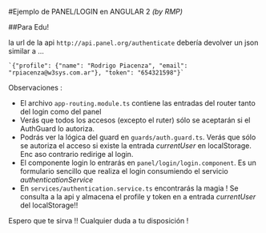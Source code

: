 #Ejemplo de PANEL/LOGIN en ANGULAR 2
*(by RMP)*

##Para Edu!

la url de la api `http://api.panel.org/authenticate` debería devolver un json similar a ...

    `{"profile": {"name": "Rodrigo Piacenza", "email": "rpiacenza@w3sys.com.ar"}, "token": "654321598"}`

Observaciones :
- El archivo `app-routing.module.ts` contiene las entradas del router tanto del login como del panel
- Verás que todos los accesos (excepto el ruter) sólo se aceptarán si el AuthGuard lo autoriza.
- Podrás ver la lógica del guard en `guards/auth.guard.ts`. Verás que sólo se autoriza el acceso si existe la entrada *currentUser* en localStorage. Enc aso contrario redirige al login.
- El componente login lo entrarás en `panel/login/login.component`. Es un formulario sencillo que realiza el login consumiendo el servicio *authenticationService*
- En `services/authentication.service.ts` encontrarás la magia ! Se consulta a la api y almacena el profile y token en a entrada *currentUser* del localStorage!!

Espero que te sirva !!
Cualquier duda a tu disposición !
